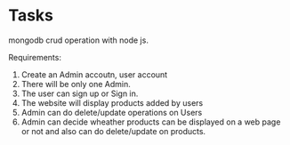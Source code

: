# Tasks
mongodb crud operation with node js.

Requirements:
1. Create an Admin accoutn, user account
2. There will be only one Admin.
3. The user can sign up or Sign in.
4. The website will display products added by users
5. Admin can do delete/update operations on Users
6. Admin can decide wheather products can be displayed on a web page or not and  also can do delete/update on products.
